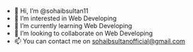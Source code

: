- 👋 Hi, I’m @sohaibsultan11
- 👀 I’m interested in Web Developing
- 🌱 I’m currently learning Web Developing
- 💞️ I’m looking to collaborate on Web Developing
- 📫 You can contact me on sohaibsultanofficial@gmail.com

<!---
sohaibsultan11/sohaibsultan11 is a ✨ special ✨ repository because its `README.md` (this file) appears on your GitHub profile.
You can click the Preview link to take a look at your changes.
--->

